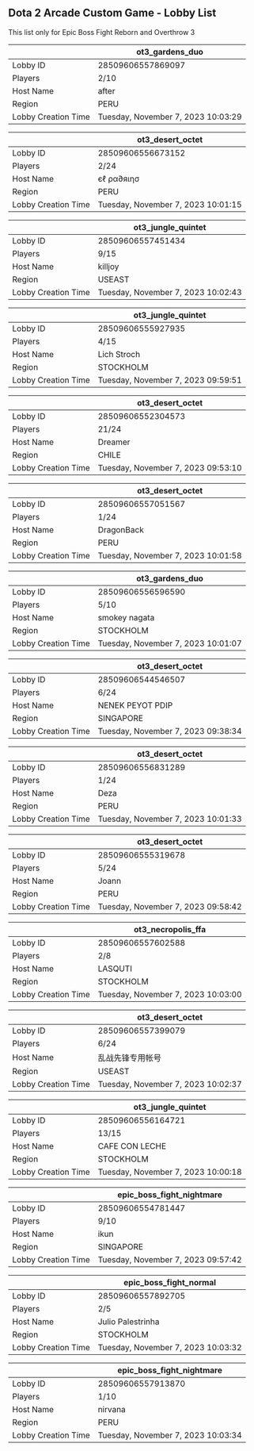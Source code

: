## Dota 2 Arcade Custom Game - Lobby List

This list only for Epic Boss Fight Reborn and Overthrow 3

|  | ot3_gardens_duo |
| ------ | ------ |
| Lobby ID | 28509606557869097 |
| Players | 2/10 |
| Host Name | after |
| Region | PERU |
| Lobby Creation Time | Tuesday, November 7, 2023 10:03:29 |


|  | ot3_desert_octet |
| ------ | ------ |
| Lobby ID | 28509606556673152 |
| Players | 2/24 |
| Host Name | єℓ ρα∂яιησ |
| Region | PERU |
| Lobby Creation Time | Tuesday, November 7, 2023 10:01:15 |


|  | ot3_jungle_quintet |
| ------ | ------ |
| Lobby ID | 28509606557451434 |
| Players | 9/15 |
| Host Name | killjoy |
| Region | USEAST |
| Lobby Creation Time | Tuesday, November 7, 2023 10:02:43 |


|  | ot3_jungle_quintet |
| ------ | ------ |
| Lobby ID | 28509606555927935 |
| Players | 4/15 |
| Host Name | Lich Stroch |
| Region | STOCKHOLM |
| Lobby Creation Time | Tuesday, November 7, 2023 09:59:51 |


|  | ot3_desert_octet |
| ------ | ------ |
| Lobby ID | 28509606552304573 |
| Players | 21/24 |
| Host Name | Dreamer |
| Region | CHILE |
| Lobby Creation Time | Tuesday, November 7, 2023 09:53:10 |


|  | ot3_desert_octet |
| ------ | ------ |
| Lobby ID | 28509606557051567 |
| Players | 1/24 |
| Host Name | DragonBack |
| Region | PERU |
| Lobby Creation Time | Tuesday, November 7, 2023 10:01:58 |


|  | ot3_gardens_duo |
| ------ | ------ |
| Lobby ID | 28509606556596590 |
| Players | 5/10 |
| Host Name | smokey nagata |
| Region | STOCKHOLM |
| Lobby Creation Time | Tuesday, November 7, 2023 10:01:07 |


|  | ot3_desert_octet |
| ------ | ------ |
| Lobby ID | 28509606544546507 |
| Players | 6/24 |
| Host Name | NENEK PEYOT PDIP |
| Region | SINGAPORE |
| Lobby Creation Time | Tuesday, November 7, 2023 09:38:34 |


|  | ot3_desert_octet |
| ------ | ------ |
| Lobby ID | 28509606556831289 |
| Players | 1/24 |
| Host Name | Deza |
| Region | PERU |
| Lobby Creation Time | Tuesday, November 7, 2023 10:01:33 |


|  | ot3_desert_octet |
| ------ | ------ |
| Lobby ID | 28509606555319678 |
| Players | 5/24 |
| Host Name | Joann |
| Region | PERU |
| Lobby Creation Time | Tuesday, November 7, 2023 09:58:42 |


|  | ot3_necropolis_ffa |
| ------ | ------ |
| Lobby ID | 28509606557602588 |
| Players | 2/8 |
| Host Name | LASQUTI |
| Region | STOCKHOLM |
| Lobby Creation Time | Tuesday, November 7, 2023 10:03:00 |


|  | ot3_desert_octet |
| ------ | ------ |
| Lobby ID | 28509606557399079 |
| Players | 6/24 |
| Host Name | 乱战先锋专用帐号 |
| Region | USEAST |
| Lobby Creation Time | Tuesday, November 7, 2023 10:02:37 |


|  | ot3_jungle_quintet |
| ------ | ------ |
| Lobby ID | 28509606556164721 |
| Players | 13/15 |
| Host Name | CAFE CON LECHE |
| Region | STOCKHOLM |
| Lobby Creation Time | Tuesday, November 7, 2023 10:00:18 |


|  | epic_boss_fight_nightmare |
| ------ | ------ |
| Lobby ID | 28509606554781447 |
| Players | 9/10 |
| Host Name | ikun |
| Region | SINGAPORE |
| Lobby Creation Time | Tuesday, November 7, 2023 09:57:42 |


|  | epic_boss_fight_normal |
| ------ | ------ |
| Lobby ID | 28509606557892705 |
| Players | 2/5 |
| Host Name | Julio Palestrinha |
| Region | STOCKHOLM |
| Lobby Creation Time | Tuesday, November 7, 2023 10:03:32 |


|  | epic_boss_fight_nightmare |
| ------ | ------ |
| Lobby ID | 28509606557913870 |
| Players | 1/10 |
| Host Name | nirvana |
| Region | PERU |
| Lobby Creation Time | Tuesday, November 7, 2023 10:03:34 |


